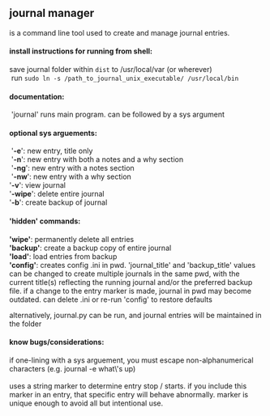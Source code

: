## journal manager <br />
is a command line tool used to create and manage journal entries.

#### install instructions for running from shell:

save journal folder within `dist` to /usr/local/var (or wherever)
<br /> run `sudo ln -s /path_to_journal_unix_executable/ /usr/local/bin`

#### documentation:
 'journal' runs main program. can be followed by a sys argument

#### optional sys arguements:
 '**-e**': new entry, title only <br /> '**-n**': new entry with both a notes and a why section <br /> '**-ng**': new entry with a notes section <br /> '**-nw**': new entry with a why section <br />
'**-v**': view journal <br />
'**-wipe**': delete entire journal <br />
'**-b**': create backup of journal

#### 'hidden' commands:

**'wipe'**: permanently delete all entries<br />
**'backup'**: create a backup copy of entire journal<br />
**'load'**: load entries from backup<br />
**'config'**: creates config .ini in pwd. 'journal_title' and 'backup_title' 	values can be changed to create multiple journals in the same pwd, with the 		current title(s) reflecting the running journal and/or the preferred backup file. 	if a change to the entry marker is made, journal in pwd may become outdated. can 	delete .ini or re-run 'config' to restore defaults<br />

alternatively, journal.py can be run, and journal entries will be maintained in the folder

#### know bugs/considerations:

if one-lining with a sys arguement, you must escape non-alphanumerical characters (e.g. journal -e what\\'s up)
<br />
<br />
uses a string marker to determine entry stop / starts. if you include this marker in an entry, that specific entry will behave abnormally. marker is unique enough to avoid all but intentional use.